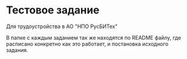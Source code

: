 # Тестовое задание
Для трудоустройства в АО "НПО РусБИТех"

В папке с каждым заданием так же находятся по README файлу, где расписано конкретно как это работает, и постановка исходного задания.
